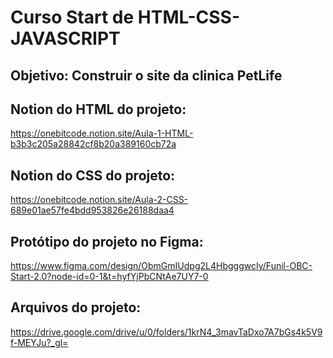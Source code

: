 # Curso Start de HTML-CSS-JAVASCRIPT

## Objetivo: Construir o site da clinica PetLife

## Notion do HTML do projeto:
https://onebitcode.notion.site/Aula-1-HTML-b3b3c205a28842cf8b20a389160cb72a

## Notion do CSS do projeto:
https://onebitcode.notion.site/Aula-2-CSS-689e01ae57fe4bdd953826e26188daa4

## Protótipo do projeto no Figma:
https://www.figma.com/design/ObmGmIUdpg2L4HbgggwcIy/Funil-OBC-Start-2.0?node-id=0-1&t=hyfYjPbCNtAe7UY7-0

## Arquivos do projeto:
https://drive.google.com/drive/u/0/folders/1krN4_3mavTaDxo7A7bGs4k5V9f-MEYJu?_gl=